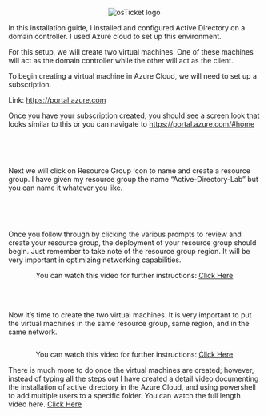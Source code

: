 
<p align="center">
<img src="https://d1ka0itfguscri.cloudfront.net/r5Jl/2023/04/10/05/49/c0f6hdVaCoW/preview.jpg" alt="osTicket logo"/>
</p>

In this installation guide, I installed and configured Active Directory on a domain controller. I used Azure cloud to set up this environment. 

For this setup, we will create two virtual machines. One of these machines will act as the domain controller while the other will act as the client.


To begin creating a virtual machine in Azure Cloud, we will need to set up a subscription. 

Link:  https://portal.azure.com


Once you have your subscription created, you should see a screen look that looks similar to this or  you can navigate to  https://portal.azure.com/#home

<p align = center>
<img src="https://d1ka0itfguscri.cloudfront.net/r5Jl/2023/04/13/03/00/c0fIecVasXR/preview.jpg" alt=""/>
</p>
<br>
<br>

Next we will click on Resource Group Icon to name and create a resource group. I have given my resource group the name “Active-Directory-Lab” but you can name it whatever you like.

<br>
<br>

<p align = center>
<img src="https://d1ka0itfguscri.cloudfront.net/r5Jl/2023/04/13/03/03/c0fIeeVaslr/preview.jpg" alt=""/>
</p>


Once you follow through by clicking the various prompts to review and create your resource group, the deployment of your resource group should begin. Just remember to take note of the resource group region. It will be very important in optimizing networking capabilities. 


<p align = center>
  You can watch this video for further instructions: <a href="https://youtu.be/gneJ5mZnAO4?t=74">Click Here</a>
</p>
<p align = center>

  
  <br>
<br>
  
  
Now it’s time to create the two virtual machines. It is very important to put the virtual machines in the same resource group, same region, and in the same network.
<p align = center>
<img src="https://d1ka0itfguscri.cloudfront.net/r5Jl/2023/04/13/04/51/c0fIf7Vas0K/preview.jpg" alt=""/>
</p>

  
  
  <p align = center>
  You can watch this video for further instructions: <a href="https://youtu.be/gneJ5mZnAO4?t=109">Click Here</a>
</p>
<p align = center>
  
  There is much more to do once the virtual machines are created; however, instead of typing all the steps out I have created a detail video documenting the installation of active directory in the Azure Cloud, and using powershell to add multiple users to a specific folder. 
    You can watch the full length video here. <a href="https://youtu.be/gneJ5mZnAO4">Click Here</a>
